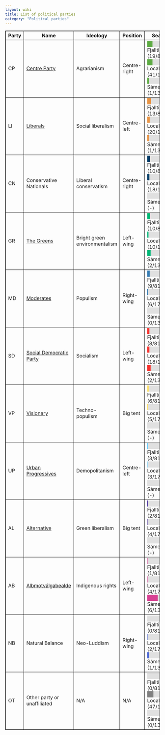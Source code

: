 ```yaml
---
layout: wiki
title: List of political parties
category: "Political parties"
---
```


<head>
    <meta charset="UTF-8">
    <meta name="viewport" content="width=device-width, initial-scale=1.0">
    <style>
        .composition-bar {
            display: flex;
            width: 100%;
            background-color: #e0e0e0;
        }
        .composition-bar div {
            height: 20px;
        }
        table {
            border-collapse: collapse; /* Combine borders */
        }
        th, td {
            border: 1px solid black; /* Set border color to black */
        }
    </style>
    <title>Political Parties</title>
</head>
<body>
<table border="1">
    <tr>
        <th>Party</th>
        <th>Name</th>
        <th>Ideology</th>
        <th>Position</th>
        <th>Seats</th>
    </tr>
    <tr>
        <td>CP</td>
        <td><a href="{{ '/about/centre' | relative_url }}">Centre Party</a></td>
        <td>Agrarianism</td>
        <td>Centre-right</td>
        <td>
            <div class="composition-bar">
                <div style="background-color:#5DAB43; width:23.46%;"></div>
            </div> Fjallting (19/81)<br>
            <div class="composition-bar">
                <div style="background-color:#5DAB43; width:23.56%;"></div>
            </div> Local (41/174)<br>
            <div class="composition-bar">
                <div style="background-color:#5DAB43; width:7.69%;"></div>
            </div> Sámedagi (1/13)
        </td>
    </tr>
    <tr>
        <td>LI</td>
        <td><a href="{{ '/about/liberals' | relative_url }}">Liberals</a></td>
        <td>Social liberalism</td>
        <td>Centre-left</td>
        <td>
            <div class="composition-bar">
                <div style="background-color:#E89445; width:16.05%;"></div>
            </div> Fjallting (13/81)<br>
            <div class="composition-bar">
                <div style="background-color:#E89445; width:11.49%;"></div>
            </div> Local (20/174)<br>
            <div class="composition-bar">
                <div style="background-color:#E89445; width:7.69%;"></div>
            </div> Sámedagi (1/13)
        </td>
    </tr>
    <tr>
        <td>CN</td>
        <td>Conservative Nationals</td>
        <td>Liberal conservatism</td>
        <td>Centre-right</td>
        <td>
            <div class="composition-bar">
                <div style="background-color:#033E68; width:12.35%;"></div>
            </div> Fjallting (10/81)<br>
            <div class="composition-bar">
                <div style="background-color:#033E68; width:10.34%;"></div>
            </div> Local (18/174)<br>
            <div class="composition-bar">
                <div style="background-color:#033E68; width:0%;"></div>
            </div> Sámedagi (-)
        </td>
    </tr>
    <tr>
        <td>GR</td>
        <td><a href="{{ '/about/greens' | relative_url }}">The Greens</a></td>
        <td>Bright green environmentalism</td>
        <td>Left-wing</td>
        <td>
            <div class="composition-bar">
                <div style="background-color:#00b878; width:12.35%;"></div>
            </div> Fjallting (10/81)<br>
            <div class="composition-bar">
                <div style="background-color:#00b878; width:5.75%;"></div>
            </div> Local (10/174)<br>
            <div class="composition-bar">
                <div style="background-color:#00b878; width:15.38%;"></div>
            </div> Sámedagi (2/13)
        </td>
    </tr>
    <tr>
        <td>MD</td>
        <td><a href="{{ '/about/moderates' | relative_url }}">Moderates</a></td>
        <td>Populism</td>
        <td>Right-wing</td>
        <td>
            <div class="composition-bar">
                <div style="background-color:#377DB4; width:11.11%;"></div>
            </div> Fjallting (9/81)<br>
            <div class="composition-bar">
                <div style="background-color:#377DB4; width:3.45%;"></div>
            </div> Local (6/174)<br>
            <div class="composition-bar">
                <div style="background-color:#377DB4; width:0%;"></div>
            </div> Sámedagi (0/13)
        </td>
    </tr>
    <tr>
        <td>SD</td>
        <td><a href="{{ '/about/social-dems' | relative_url }}">Social Democratic Party</a></td>
        <td>Socialism</td>
        <td>Left-wing</td>
        <td>
            <div class="composition-bar">
                <div style="background-color:#F7302B; width:9.88%;"></div>
            </div> Fjallting (8/81)<br>
            <div class="composition-bar">
                <div style="background-color:#F7302B; width:10.34%;"></div>
            </div> Local (18/174)<br>
            <div class="composition-bar">
                <div style="background-color:#F7302B; width:15.38%;"></div>
            </div> Sámedagi (2/13)
        </td>
    </tr>
    <tr>
        <td>VP</td>
        <td><a href="{{ '/about/visionary' | relative_url }}">Visionary</a></td>
        <td>Techno-populism</td>
        <td>Big tent</td>
        <td>
            <div class="composition-bar">
                <div style="background-color:#FADF6D; width:7.41%;"></div>
            </div> Fjallting (6/81)<br>
            <div class="composition-bar">
                <div style="background-color:#FADF6D; width:2.87%;"></div>
            </div> Local (5/174)<br>
            <div class="composition-bar">
                <div style="background-color:#FADF6D; width:0%;"></div>
            </div> Sámedagi (-)
        </td>
    </tr>
    <tr>
        <td>UP</td>
        <td><a href="{{ '/about/urban-progressives' | relative_url }}">Urban Progressives</a></td>
        <td>Demopolitanism</td>
        <td>Centre-left</td>
        <td>
            <div class="composition-bar">
                <div style="background-color:#66CCFF; width:3.70%;"></div>
            </div> Fjallting (3/81)<br>
            <div class="composition-bar">
                <div style="background-color:#66CCFF; width:1.72%;"></div>
            </div> Local (3/174)<br>
            <div class="composition-bar">
                <div style="background-color:#66CCFF; width:0%;"></div>
            </div> Sámedagi (-)
        </td>
    </tr>
    <tr>
        <td>AL</td>
        <td><a href="{{ '/about/alternative' | relative_url }}">Alternative</a></td>
        <td>Green liberalism</td>
        <td>Big tent</td>
        <td>
            <div class="composition-bar">
                <div style="background-color:#4E359F; width:2.47%;"></div>
            </div> Fjallting (2/81)<br>
            <div class="composition-bar">
                <div style="background-color:#4E359F; width:2.30%;"></div>
            </div> Local (4/174)<br>
            <div class="composition-bar">
                <div style="background-color:#4E359F; width:0%;"></div>
            </div> Sámedagi (-)
        </td>
    </tr>
    <tr>
        <td>AB</td>
        <td><a href="{{ '/about/albmotvalgabealde' | relative_url }}">Albmotválgabealde</a></td>
        <td>Indigenous rights</td>
        <td>Left-wing</td>
        <td>
            <div class="composition-bar">
                <div style="background-color:#D84193; width:1.23%;"></div>
            </div> Fjallting (1/81)<br>
            <div class="composition-bar">
                <div style="background-color:#D84193; width:2.30%;"></div>
            </div> Local (4/174)<br>
            <div class="composition-bar">
                <div style="background-color:#D84193; width:46.15%;"></div>
            </div> Sámedagi (6/13)
        </td>
    </tr>
    <tr>
        <td>NB</td>
        <td>Natural Balance</td>
        <td>Neo-Luddism</td>
        <td>Right-wing</td>
        <td>
            <div class="composition-bar">
                <div style="background-color:#4864D5; width:0%;"></div>
            </div> Fjallting (0/81)<br>
            <div class="composition-bar">
                <div style="background-color:#4864D5; width:1.15%;"></div>
            </div> Local (2/174)<br>
            <div class="composition-bar">
                <div style="background-color:#4864D5; width:7.69%;"></div>
            </div> Sámedagi (1/13)
        </td>
    </tr>
    <tr>
        <td>OT</td>
        <td>Other party or unaffiliated</td>
        <td>N/A</td>
        <td>N/A</td>
        <td>
            <div class="composition-bar">
                <div style="background-color:#808080; width:0%;"></div>
            </div> Fjallting (0/81)<br>
            <div class="composition-bar">
                <div style="background-color:#808080; width:27.01%;"></div>
            </div> Local (47/174)<br>
            <div class="composition-bar">
                <div style="background-color:#808080; width:0%;"></div>
            </div> Sámedagi (0/13)
        </td>
    </tr>
</table>
</body>
